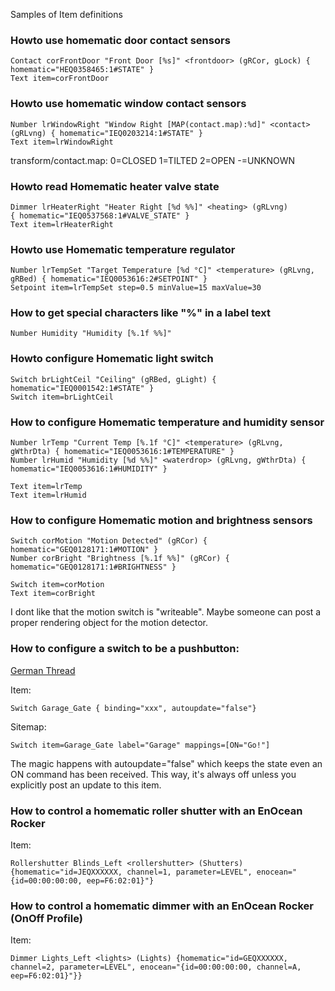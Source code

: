 Samples of Item definitions

### Howto use homematic door contact sensors

    Contact corFrontDoor "Front Door [%s]" <frontdoor> (gRCor, gLock) { homematic="HEQ0358465:1#STATE" }
    Text item=corFrontDoor

### Howto use homematic window contact sensors

    Number lrWindowRight "Window Right [MAP(contact.map):%d]" <contact> (gRLvng) { homematic="IEQ0203214:1#STATE" }
    Text item=lrWindowRight

transform/contact.map:
    0=CLOSED
    1=TILTED
    2=OPEN
    -=UNKNOWN

### Howto read Homematic heater valve state

    Dimmer lrHeaterRight "Heater Right [%d %%]" <heating> (gRLvng)                { homematic="IEQ0537568:1#VALVE_STATE" }
    Text item=lrHeaterRight

### Howto use Homematic temperature regulator

    Number lrTempSet "Target Temperature [%d °C]" <temperature> (gRLvng, gRBed) { homematic="IEQ0053616:2#SETPOINT" }
    Setpoint item=lrTempSet step=0.5 minValue=15 maxValue=30

### How to get special characters like "%" in a label text

    Number Humidity "Humidity [%.1f %%]"

### Howto configure Homematic light switch

    Switch brLightCeil "Ceiling" (gRBed, gLight) { homematic="IEQ0001542:1#STATE" }
    Switch item=brLightCeil

### How to configure Homematic temperature and humidity sensor

    Number lrTemp "Current Temp [%.1f °C]" <temperature> (gRLvng, gWthrDta) { homematic="IEQ0053616:1#TEMPERATURE" }
    Number lrHumid "Humidity [%d %%]" <waterdrop> (gRLvng, gWthrDta) { homematic="IEQ0053616:1#HUMIDITY" }
    
    Text item=lrTemp
    Text item=lrHumid

### How to configure Homematic motion and brightness sensors

    Switch corMotion "Motion Detected" (gRCor) { homematic="GEQ0128171:1#MOTION" }
    Number corBright "Brightness [%.1f %%]" (gRCor) { homematic="GEQ0128171:1#BRIGHTNESS" }
    
    Switch item=corMotion
    Text item=corBright
I dont like that the motion switch is "writeable". Maybe someone can post a proper rendering object for the motion detector.

### How to configure a switch to be a pushbutton:

[German Thread](http://knx-user-forum.de/openhab/27123-einfacher-taster-openhab.html)

Item:

    Switch Garage_Gate { binding="xxx", autoupdate="false"}

Sitemap:

    Switch item=Garage_Gate label="Garage" mappings=[ON="Go!"]
The magic happens with autoupdate="false" which keeps the state even an ON command has been received. This way, it's always off unless you explicitly post an update to this item.

### How to control a homematic roller shutter with an EnOcean Rocker

Item:

    Rollershutter Blinds_Left <rollershutter> (Shutters) {homematic="id=JEQXXXXXX, channel=1, parameter=LEVEL", enocean="{id=00:00:00:00, eep=F6:02:01}"}

### How to control a homematic dimmer with an EnOcean Rocker (OnOff Profile)

Item:

    Dimmer Lights_Left <lights> (Lights) {homematic="id=GEQXXXXXX, channel=2, parameter=LEVEL", enocean="{id=00:00:00:00, channel=A, eep=F6:02:01}"}}